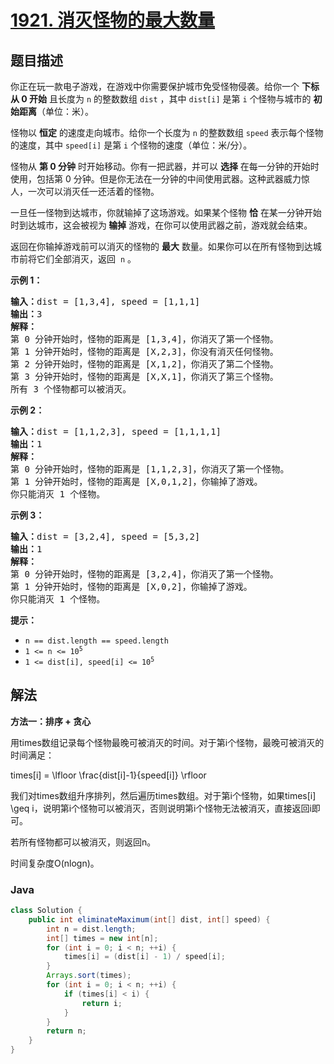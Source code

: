 # [1921. 消灭怪物的最大数量](https://leetcode.cn/problems/eliminate-maximum-number-of-monsters)

## 题目描述

<p>你正在玩一款电子游戏，在游戏中你需要保护城市免受怪物侵袭。给你一个 <strong>下标从 0 开始</strong> 且长度为 <code>n</code> 的整数数组 <code>dist</code> ，其中 <code>dist[i]</code> 是第 <code>i</code> 个怪物与城市的 <strong>初始距离</strong>（单位：米）。</p>

<p>怪物以 <strong>恒定</strong> 的速度走向城市。给你一个长度为 <code>n</code> 的整数数组 <code>speed</code> 表示每个怪物的速度，其中 <code>speed[i]</code> 是第 <code>i</code> 个怪物的速度（单位：米/分）。</p>

<p>怪物从 <strong>第 0 分钟</strong> 时开始移动。你有一把武器，并可以 <strong>选择</strong> 在每一分钟的开始时使用，包括第 0 分钟。但是你无法在一分钟的中间使用武器。这种武器威力惊人，一次可以消灭任一还活着的怪物。</p>

<p>一旦任一怪物到达城市，你就输掉了这场游戏。如果某个怪物 <strong>恰</strong> 在某一分钟开始时到达城市，这会被视为<strong> 输掉</strong> 游戏，在你可以使用武器之前，游戏就会结束。</p>

<p>返回在你输掉游戏前可以消灭的怪物的 <strong>最大</strong> 数量。如果你可以在所有怪物到达城市前将它们全部消灭，返回  <code>n</code> 。</p>



<p><strong>示例 1：</strong></p>

<pre>
<strong>输入：</strong>dist = [1,3,4], speed = [1,1,1]
<strong>输出：</strong>3
<strong>解释：</strong>
第 0 分钟开始时，怪物的距离是 [1,3,4]，你消灭了第一个怪物。
第 1 分钟开始时，怪物的距离是 [X,2,3]，你没有消灭任何怪物。
第 2 分钟开始时，怪物的距离是 [X,1,2]，你消灭了第二个怪物。
第 3 分钟开始时，怪物的距离是 [X,X,1]，你消灭了第三个怪物。
所有 3 个怪物都可以被消灭。</pre>

<p><strong>示例 2：</strong></p>

<pre>
<strong>输入：</strong>dist = [1,1,2,3], speed = [1,1,1,1]
<strong>输出：</strong>1
<strong>解释：</strong>
第 0 分钟开始时，怪物的距离是 [1,1,2,3]，你消灭了第一个怪物。
第 1 分钟开始时，怪物的距离是 [X,0,1,2]，你输掉了游戏。
你只能消灭 1 个怪物。
</pre>

<p><strong>示例 3：</strong></p>

<pre>
<strong>输入：</strong>dist = [3,2,4], speed = [5,3,2]
<strong>输出：</strong>1
<strong>解释：</strong>
第 0 分钟开始时，怪物的距离是 [3,2,4]，你消灭了第一个怪物。
第 1 分钟开始时，怪物的距离是 [X,0,2]，你输掉了游戏。 
你只能消灭 1 个怪物。
</pre>



<p><strong>提示：</strong></p>

<ul>
	<li><code>n == dist.length == speed.length</code></li>
	<li><code>1 <= n <= 10<sup>5</sup></code></li>
	<li><code>1 <= dist[i], speed[i] <= 10<sup>5</sup></code></li>
</ul>

## 解法

**方法一：排序 + 贪心**

用times数组记录每个怪物最晚可被消灭的时间。对于第i个怪物，最晚可被消灭的时间满足：

times[i] = \lfloor \frac{dist[i]-1}{speed[i]} \rfloor

我们对times数组升序排列，然后遍历times数组。对于第i个怪物，如果times[i] \geq i，说明第i个怪物可以被消灭，否则说明第i个怪物无法被消灭，直接返回i即可。

若所有怪物都可以被消灭，则返回n。

时间复杂度O(nlogn)。

### **Java**

```java
class Solution {
    public int eliminateMaximum(int[] dist, int[] speed) {
        int n = dist.length;
        int[] times = new int[n];
        for (int i = 0; i < n; ++i) {
            times[i] = (dist[i] - 1) / speed[i];
        }
        Arrays.sort(times);
        for (int i = 0; i < n; ++i) {
            if (times[i] < i) {
                return i;
            }
        }
        return n;
    }
}
```
